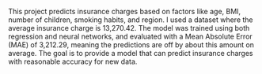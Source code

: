 This project predicts insurance charges based on factors like age, BMI, number of children, smoking habits, and region. I used a dataset where the average insurance charge is 13,270.42. The model was trained using both regression and neural networks, and evaluated with a Mean Absolute Error (MAE) of 3,212.29, meaning the predictions are off by about this amount on average. The goal is to provide a model that can predict insurance charges with reasonable accuracy for new data.
